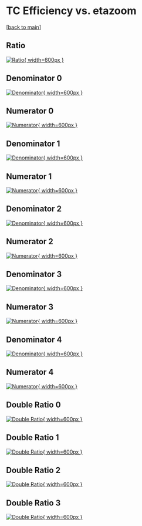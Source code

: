 # TC Efficiency vs. etazoom

[[back to main](./)]



## Ratio

[![Ratio](../mtv/var/TC_loweta_321_-1_eff_etazoom.png){ width=600px }](../mtv/var/TC_loweta_321_-1_eff_etazoom.pdf)

## Denominator 0

[![Denominator](../mtv/den/TC_loweta_321_-1_eff_etazoom_den0.png){ width=600px }](../mtv/den/TC_loweta_321_-1_eff_etazoom_den0.pdf)

## Numerator 0

[![Numerator](../mtv/num/TC_loweta_321_-1_eff_etazoom_num0.png){ width=600px }](../mtv/num/TC_loweta_321_-1_eff_etazoom_num0.pdf)

## Denominator 1

[![Denominator](../mtv/den/TC_loweta_321_-1_eff_etazoom_den1.png){ width=600px }](../mtv/den/TC_loweta_321_-1_eff_etazoom_den1.pdf)

## Numerator 1

[![Numerator](../mtv/num/TC_loweta_321_-1_eff_etazoom_num1.png){ width=600px }](../mtv/num/TC_loweta_321_-1_eff_etazoom_num1.pdf)

## Denominator 2

[![Denominator](../mtv/den/TC_loweta_321_-1_eff_etazoom_den2.png){ width=600px }](../mtv/den/TC_loweta_321_-1_eff_etazoom_den2.pdf)

## Numerator 2

[![Numerator](../mtv/num/TC_loweta_321_-1_eff_etazoom_num2.png){ width=600px }](../mtv/num/TC_loweta_321_-1_eff_etazoom_num2.pdf)

## Denominator 3

[![Denominator](../mtv/den/TC_loweta_321_-1_eff_etazoom_den3.png){ width=600px }](../mtv/den/TC_loweta_321_-1_eff_etazoom_den3.pdf)

## Numerator 3

[![Numerator](../mtv/num/TC_loweta_321_-1_eff_etazoom_num3.png){ width=600px }](../mtv/num/TC_loweta_321_-1_eff_etazoom_num3.pdf)

## Denominator 4

[![Denominator](../mtv/den/TC_loweta_321_-1_eff_etazoom_den4.png){ width=600px }](../mtv/den/TC_loweta_321_-1_eff_etazoom_den4.pdf)

## Numerator 4

[![Numerator](../mtv/num/TC_loweta_321_-1_eff_etazoom_num4.png){ width=600px }](../mtv/num/TC_loweta_321_-1_eff_etazoom_num4.pdf)

## Double Ratio 0

[![Double Ratio](../mtv/ratio/TC_loweta_321_-1_eff_etazoom_ratio0.png){ width=600px }](../mtv/ratio/TC_loweta_321_-1_eff_etazoom_ratio0.pdf)

## Double Ratio 1

[![Double Ratio](../mtv/ratio/TC_loweta_321_-1_eff_etazoom_ratio1.png){ width=600px }](../mtv/ratio/TC_loweta_321_-1_eff_etazoom_ratio1.pdf)

## Double Ratio 2

[![Double Ratio](../mtv/ratio/TC_loweta_321_-1_eff_etazoom_ratio2.png){ width=600px }](../mtv/ratio/TC_loweta_321_-1_eff_etazoom_ratio2.pdf)

## Double Ratio 3

[![Double Ratio](../mtv/ratio/TC_loweta_321_-1_eff_etazoom_ratio3.png){ width=600px }](../mtv/ratio/TC_loweta_321_-1_eff_etazoom_ratio3.pdf)

